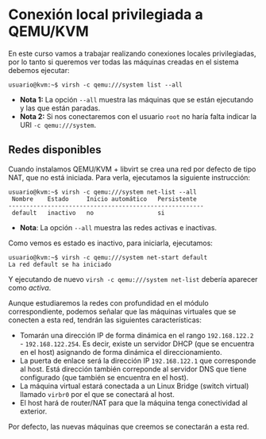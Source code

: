# Conexión local privilegiada a QEMU/KVM

En este curso vamos a trabajar realizando conexiones locales privilegiadas, por lo tanto si queremos ver todas las máquinas creadas en el sistema debemos ejecutar:

```
usuario@kvm:~$ virsh -c qemu:///system list --all
```

* **Nota 1:** La opción `--all` muestra las máquinas que se están ejecutando y las que están paradas.
* **Nota 2:** Si nos conectaremos con el usuario `root` no haría falta indicar la URI `-c qemu:///system`.

## Redes disponibles

Cuando instalamos QEMU/KVM + libvirt se crea una red por defecto de tipo NAT, que no está iniciada. Para verla, ejecutamos la siguiente instrucción:

```
usuario@kvm:~$ virsh -c qemu:///system net-list --all
 Nombre    Estado     Inicio automático   Persistente
-------------------------------------------------------
 default   inactivo   no                  si
```

* **Nota**: La opción `--all` muestra las redes activas e inactivas.

Como vemos es estado es inactivo, para iniciarla, ejecutamos:

```
usuario@kvm:~$ virsh -c qemu:///system net-start default 
La red default se ha iniciado
```

Y ejecutando de nuevo `virsh -c qemu:///system net-list` debería aparecer como *activa*.

Aunque estudiaremos la redes con profundidad en el módulo correspondiente, podemos señalar que las máquinas virtuales que se conecten a esta red, tendrán las siguientes características:

* Tomarán una dirección IP de forma dinámica en el rango `192.168.122.2` - `192.168.122.254`. Es decir, existe un servidor DHCP (que se encuentra en el host) asignando de forma dinámica el direccionamiento.
* La puerta de enlace será la dirección IP `192.168.122.1` que corresponde al host. Está dirección también correponde al servidor DNS que tiene configurado (que también se encuentra en el host).
* La máquina virtual estará conectada a un Linux Bridge (switch virtual) llamado `virbr0` por el que se conectará al host.
* El host hará de router/NAT para que la máquina tenga conectividad al exterior.

Por defecto, las nuevas máquinas que creemos se conectarán a esta red.

